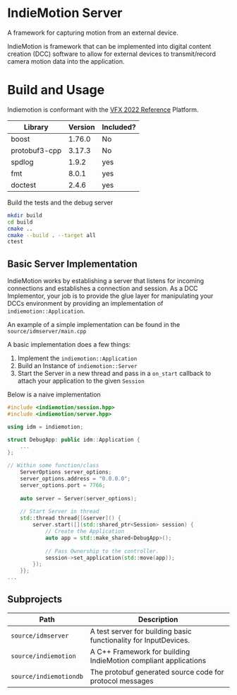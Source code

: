 # IndieMotion Server 
A framework for capturing motion from an external device.

IndieMotion is framework that can be implemented into digital content creation (DCC) software
to allow for external devices to transmit/record camera motion data into the application.

# Build and Usage
Indiemotion is conformant with the [VFX 2022 Reference](https://vfxplatform.com) Platform. 

| Library | Version | Included? |
| ------------ | ------------- | ----------|
boost | 1.76.0 | No
protobuf3-cpp | 3.17.3 | No
spdlog | 1.9.2 | yes |
fmt | 8.0.1| yes |
doctest | 2.4.6 | yes|

Build the tests and the debug server
```bash
mkdir build
cd build
cmake ..
cmake --build . --target all
ctest
```

## Basic Server Implementation
IndieMotion works by establishing a server that listens for incoming connections
and establishes a connection and session. As a DCC Implementor, your job is to provide the glue
layer for manipulating your DCCs environment by providing an implementation of `indiemotion::Application`.

An example of a simple implementation can be found in the `source/idmserver/main.cpp`

A basic implementation does a few things:
1. Implement the `indiemotion::Application`
2. Build an Instance of `indiemotion::Server`
3. Start the Server in a new thread and pass in a `on_start` callback to attach your application to the given `Session`

Below is a naive implementation
```cpp
#include <indiemotion/session.hpp>
#include <indiemotion/server.hpp>

using idm = indiemotion;

struct DebugApp: public idm::Application {
    ...
};

// Within some function/class
    ServerOptions server_options;
    server_options.address = "0.0.0.0";
    server_options.port = 7766;
    
    auto server = Server(server_options);
    
    // Start Server in thread
    std::thread thread{[&server]() {
        server.start([](std::shared_ptr<Session> session) {
            // Create the Application
            auto app = std::make_shared<DebugApp>();
            
            // Pass Ownership to the controller.
            session->set_application(std::move(app));
        });
    }};
...
```

## Subprojects
| Path | Description|
|-----|----|
| `source/idmserver` | A test server for building basic functionality for InputDevices. |
| `source/indiemotion` | A C++ Framework for building IndieMotion compliant applications |
| `source/indiemotiondb` | The protobuf generated source code for protocol messages |
